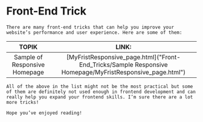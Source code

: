 # Front-End Trick

~~~
There are many front-end tricks that can help you improve your website’s performance and user experience. Here are some of them:
~~~

|   TOPIK  |     LINK:  |
| :--------------:| :----------: |
|Sample of Responsive Homepage| [MyFristResponsive_page.html]("Front-End_Tricks/Sample Responsive Homepage/MyFristResponsive_page.html")


~~~
All of the above in the list might not be the most practical but some of them are definitely not used enough in frontend development and can really help you expand your frontend skills. I’m sure there are a lot more tricks!

Hope you’ve enjoyed reading!

~~~
